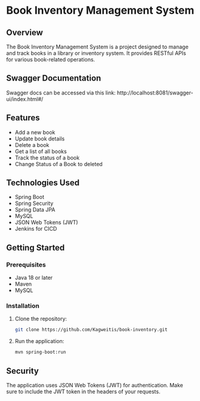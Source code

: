 
# Book Inventory Management System

## Overview

The Book Inventory Management System is a project designed to manage and track books in a library or inventory system. It provides RESTful APIs for various book-related operations.

## Swagger Documentation

Swagger docs can be accessed via this link:
http://localhost:8081/swagger-ui/index.html#/

## Features

- Add a new book
- Update book details
- Delete a book
- Get a list of all books
- Track the status of a book
- Change Status of a Book to deleted

## Technologies Used

- Spring Boot
- Spring Security
- Spring Data JPA
- MySQL
- JSON Web Tokens (JWT)
- Jenkins for CICD

## Getting Started

### Prerequisites

- Java 18 or later
- Maven
- MySQL

### Installation

1. Clone the repository:

   ```bash
   git clone https://github.com/Kagweitis/book-inventory.git

2. Run the application:

    ```bash
   mvn spring-boot:run

## Security

The application uses JSON Web Tokens (JWT) for authentication. Make sure to include the JWT token in the headers of your requests.
